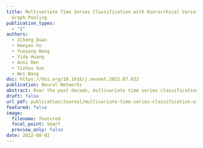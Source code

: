 ```yaml
---
title: Multivariate Time Series Classification with Hierarchical Variational
  Graph Pooling
publication_types:
  - "2"
authors:
  - Ziheng Duan
  - Haoyan Xu
  - Yueyang Wang
  - Yida Huang
  - Anni Ren
  - Yizhou Sun
  - Wei Wang
doi: https://doi.org/10.1016/j.neunet.2022.07.032 
publication: Neural Networks
abstract: Over the past decade, multivariate time series classification (MTSC) has received great attention with the advance of sensing techniques. Current deep learning methods for MTSC are based on convolutional and recurrent neural network, with the assumption that time series variables have the same effect to each other. Thus they cannot model the pairwise dependencies among variables explicitly. What's more, current spatial-temporal modeling methods based on GNNs are inherently flat and lack the capability of aggregating node information in a hierarchical manner. To address this limitation and attain expressive global representation of MTS, we propose a graph pooling based framework MTPool and view MTSC task as graph classification task. With graph structure learning and temporal convolution, MTS slices are converted to graphs and spatial-temporal features are extracted. Then, we propose a novel graph pooling method, which uses an encoder-decoder mechanism to generate adaptive centroids for cluster assignments. GNNs and graph pooling layers are used for joint graph representation learning and graph coarsening. With multiple graph pooling layers, the input graphs are hierachically coarsened to one node. Finally, differentiable classifier takes this coarsened one-node graph as input to get the final predicted class. Experiments on 10 benchmark datasets demonstrate MTPool outperforms state-of-the-art methods in MTSC tasks.
draft: false
url_pdf: publication/Journal/multivariate-time-series-classification-with-hierarchical-variational-graph-pooling/1-s2.0-S0893608022002970-main.pdf
featured: false
image:
  filename: featured
  focal_point: Smart
  preview_only: false
date: 2022-08-02
---
```

